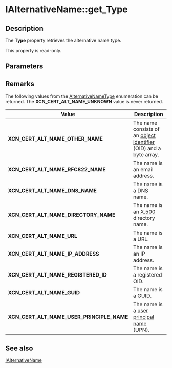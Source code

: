 # IAlternativeName::get_Type

## Description

The **Type** property retrieves the alternative name type.

This property is read-only.

## Parameters

## Remarks

The following values from the [AlternativeNameType](https://learn.microsoft.com/windows/desktop/api/certenroll/ne-certenroll-alternativenametype) enumeration can be returned. The **XCN_CERT_ALT_NAME_UNKNOWN** value is never returned.

| Value | Description |
| --- | --- |
| **XCN_CERT_ALT_NAME_OTHER_NAME** | The name consists of an [object identifier](https://learn.microsoft.com/windows/desktop/SecGloss/o-gly) (OID) and a byte array. |
| **XCN_CERT_ALT_NAME_RFC822_NAME** | The name is an email address. |
| **XCN_CERT_ALT_NAME_DNS_NAME** | The name is a DNS name. |
| **XCN_CERT_ALT_NAME_DIRECTORY_NAME** | The name is an [X.500](https://learn.microsoft.com/windows/desktop/SecGloss/x-gly) directory name. |
| **XCN_CERT_ALT_NAME_URL** | The name is a URL. |
| **XCN_CERT_ALT_NAME_IP_ADDRESS** | The name is an IP address. |
| **XCN_CERT_ALT_NAME_REGISTERED_ID** | The name is a registered OID. |
| **XCN_CERT_ALT_NAME_GUID** | The name is a GUID. |
| **XCN_CERT_ALT_NAME_USER_PRINCIPLE_NAME** | The name is a [user principal name](https://learn.microsoft.com/windows/desktop/SecGloss/u-gly) (UPN). |

## See also

[IAlternativeName](https://learn.microsoft.com/windows/desktop/api/certenroll/nn-certenroll-ialternativename)